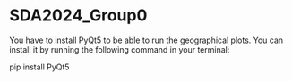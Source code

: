 # SDA2024_Group0

You have to install PyQt5 to be able to run the geographical plots. You can install it by running the following command in your terminal:

pip install PyQt5
